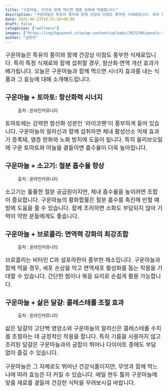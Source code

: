 ```yaml
---
title: "구운마늘, 이것과 함께 먹으면 염증 완화에 탁월합니다!"
description: "구운마늘은 특유의 풍미와 함께 건강상 이점도 풍부한 식재료입니다. 특히 특정 식재료와 함께 섭취할 경우, 항산화·면역 개선 효과가 배가됩니다. 오늘은 구운마늘과 함께 먹으면 시너지 효과를 내는 식품과 그 효능에 대해 소개해드립니다."
date: 2025-06-23T19:15:58+09:00
draft: false
categories: ["wellness"]
images: ["https://ingihgoyonet.site/wp-content/uploads/2025/06/pexels-tima-miroshnichenko-7879834-1024x683.jpg", "https://ingihgoyonet.site/wp-content/uploads/2025/06/pexels-helia-ghaharian-43042372-15746054-683x1024.jpg", "https://ingihgoyonet.site/wp-content/uploads/2025/06/pexels-polina-tankilevitch-3872252-1024x683.jpg", "https://ingihgoyonet.site/wp-content/uploads/2025/06/pexels-layanne-aguiar-500650789-31303466-660x1024.jpg"]
author: "김현지"
---
```


<p style="font-size:18px">구운마늘은 특유의 풍미와 함께 건강상 이점도 풍부한 식재료입니다. 특히 특정 식재료와 함께 섭취할 경우, 항산화·면역 개선 효과가 배가됩니다. 오늘은 구운마늘과 함께 먹으면 시너지 효과를 내는 식품과 그 효능에 대해 소개해드립니다.</p> <h2 >구운마늘 + 토마토: 항산화력 시너지</h2> <figure ><img src="https://ingihgoyonet.site/wp-content/uploads/2025/06/pexels-tima-miroshnichenko-7879834-1024x683.jpg" alt="" style="aspect-ratio:16/9;object-fit:cover"/><figcaption >출처 : 온라인커뮤니티</figcaption></figure> <p style="font-size:18px">토마토에는 강력한 항산화 성분인 '라이코펜'이 풍부하게 들어 있습니다. 구운마늘의 알리신과 함께 섭취하면 체내 활성산소 억제 효과가 증폭돼, 염증 완화와 노화 방지에 도움이 됩니다. 특히 올리브오일에 구운 토마토와 마늘을 곁들이면 흡수율이 더욱 높아집니다.</p> <h2 >구운마늘 + 소고기: 철분 흡수율 향상</h2> <figure ><img src="https://ingihgoyonet.site/wp-content/uploads/2025/06/pexels-helia-ghaharian-43042372-15746054-683x1024.jpg" alt="" style="aspect-ratio:16/9;object-fit:cover"/><figcaption >출처 : 온라인커뮤니티</figcaption></figure> <p style="font-size:18px">소고기는 훌륭한 철분 공급원이지만, 체내 흡수율을 높이려면 조합이 중요합니다. 구운마늘의 황화합물은 철분 흡수를 촉진해 빈혈 예방에 도움을 줄 수 있습니다. 함께 조리하면 소화도 부담되지 않아 기력이 약한 분들에게도 좋습니다.</p> <h2 >구운마늘 + 브로콜리: 면역력 강화의 최강조합</h2> <figure ><img src="https://ingihgoyonet.site/wp-content/uploads/2025/06/pexels-polina-tankilevitch-3872252-1024x683.jpg" alt="" style="aspect-ratio:16/9;object-fit:cover"/><figcaption >출처 : 온라인커뮤니티</figcaption></figure> <p style="font-size:18px">브로콜리는 비타민 C와 설포라판이 풍부한 채소입니다. 구운마늘과 함께 먹을 경우, 세포 손상을 막고 면역세포 활성화를 돕는 작용을 기대할 수 있습니다. 간단한 찜이나 볶음 요리로 손쉽게 활용 가능합니다.</p> <h2 >구운마늘 + 삶은 달걀: 콜레스테롤 조절 효과</h2> <figure ><img src="https://ingihgoyonet.site/wp-content/uploads/2025/06/pexels-layanne-aguiar-500650789-31303466-660x1024.jpg" alt="" style="aspect-ratio:16/9;object-fit:cover"/><figcaption >출처 : 온라인커뮤니티</figcaption></figure> <p style="font-size:18px">삶은 달걀의 고단백 영양소와 구운마늘의 알리신은 콜레스테롤 수치를 조절하는 데 긍정적인 작용을 합니다. 특히 기름을 사용하지 않고 조리된 달걀은 구운마늘과의 궁합이 뛰어나 다이어트 중에도 부담 없이 즐길 수 있습니다.</p> <p style="font-size:18px">구운마늘은 그 자체로도 뛰어난 건강식품이지만, 무엇과 함께 먹느냐에 따라 효능은 더 커질 수 있습니다. 매일 한두 톨의 구운마늘에 맞춤 재료를 곁들여 건강한 식탁을 꾸려보시길 바랍니다.</p>